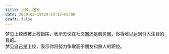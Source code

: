 ```yaml
---
title: 上校、团长
date: 2020-02-15T20:54:12+08:00
draft: false
---
```


梦见上校或被上校指挥，表示无论在社交圈还是商务圈，你将难以达到引人注目的目的。<br>
梦见自己是上校，表示你将努力争取高于朋友和熟人的职位。<br>
